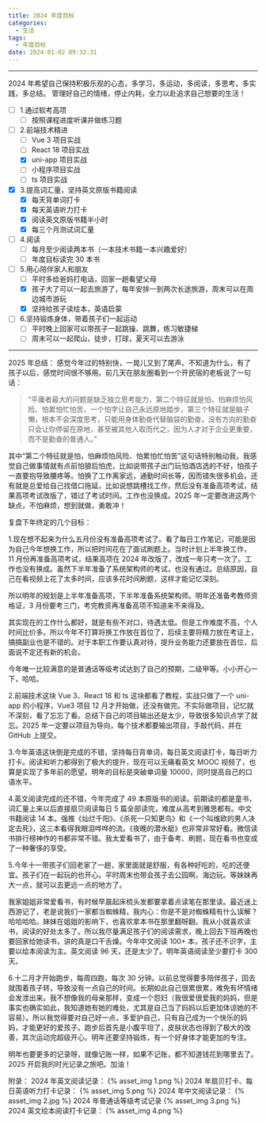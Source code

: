 ```yaml
---
title: 2024 年度目标
categories:
  - 生活
tags:
  - 年度目标
date: 2024-01-02 09:32:31
---
```


---

2024 年希望自己保持积极乐观的心态，多学习，多运动，多阅读，多思考，多实践，多总结。
管理好自己的情绪，停止内耗，全力以赴追求自己想要的生活！

- [ ] 1.通过软考高项
  - [ ] 按照课程进度听课并做练习题
- [ ] 2.前端技术精进
  - [ ] Vue 3 项目实战
  - [ ] React 18 项目实战
  - [x] uni-app 项目实战
  - [ ] 小程序项目实战
  - [ ] ts 项目实战
- [x] 3.提高词汇量，坚持英文原版书籍阅读
  - [x] 每天背单词打卡
  - [x] 每天英语听力打卡
  - [x] 阅读英文原版书籍半小时
  - [x] 每三个月测试词汇量
  <!-- more -->
- [ ] 4.阅读
  - [ ] 每月至少阅读两本书（一本技术书籍一本兴趣爱好）
  - [ ] 年度目标读完 30 本书
- [ ] 5.用心陪伴家人和朋友
  - [ ] 平时多给爸妈打电话，回家一趟看望父母
  - [x] 孩子大了可以一起去旅游了，每年安排一到两次长途旅游，周末可以在周边城市游玩
  - [x] 坚持给孩子读绘本，英语启蒙
- [ ] 6.坚持锻炼身体，带着孩子们一起运动
  - [ ] 平时晚上回家可以带孩子一起跳操、跳舞，练习敏捷梯
  - [ ] 周末可以一起爬山，徒步，打球，夏天可以去游泳

---

2025 年总结：
感觉今年过的特别快，一晃儿又到了尾声。不知道为什么，有了孩子以后，感觉时间很不够用。前几天在朋友圈看到一个开民宿的老板说了一句话：

> “平庸者最大的问题是缺乏独立思考能力，第二个特征就是怕，怕麻烦怕风险、怕累怕忙怕苦，一个怕字让自己永远原地踏步，第三个特征就是脑子懒，根本不会深度思考，只能用身体勤奋代替脑袋的勤奋，没有方向的勤奋只会让你停留在原地，甚至被其他人取而代之，因为人才对于企业更重要，而不是勤奋的普通人。”

其中“第二个特征就是怕，怕麻烦怕风险、怕累怕忙怕苦”这句话特别触动我，我感觉自己做事情就有点前怕狼后怕虎，比如说带孩子出门玩怕酒店选的不好，怕孩子一直要抱导致腰疼等。怕换了工作离家远，通勤时间长等，因而错失很多机会。还有就是总爱给自己找借口拖延，比如说想跳槽找工作，然后没有准备高项考试，结果高项考试改版了，错过了考试时间。工作也没换成。2025 年一定要改进这两个缺点，不怕麻烦，想到就做，勇敢冲！

复盘下年终定的几个目标：

1.现在想不起来为什么五月份没有准备高项考试了。看了每日工作笔记，可能是因为自己今年想换工作，所以把时间花在了面试刷题上。当时计划上半年换工作， 11 月份再准备高项考试，结果高项在 2024 年改版了，改成一年只考一次了。工作也没有换成。虽然下半年准备了系统架构师的考试，也没有通过。总结原因，自己在看视频上花了太多时间，应该多花时间刷题，这样才能记忆深刻。

所以明年的规划是上半年准备高项，下半年准备系统架构师。明年还准备考教师资格证，3 月份要考三门，考完教资再准备高项不知道来不来得及。

其实现在的工作什么都好，就是有些不对口，待遇太低。但是工作难度不高，个人时间比价多。所以今年不打算将换工作放在首位了，后续主要将精力放在考证上，搞搞副业也是不错的。对于本职工作要认真对待，提升业务能力还要放在首位，后面说不定还有新的机会。

今年唯一比较满意的是普通话等级考试达到了自己的预期，二级甲等。小小开心一下，哈哈。

2.前端技术这块 Vue 3、React 18 和 ts 这块都看了教程，实战只做了一个 uni-app 的小程序，Vue3 项目 12 月才开始做，还没有做完。不实际做项目，记忆就不深刻，看了忘忘了看。总结下自己的项目输出还是太少，导致很多知识点学了就忘。2025 年一定要以项目为导向，每个技术都要输出项目，手敲代码，并在 GitHub 上提交。

3.今年英语这块倒是完成的不错，坚持每日背单词，每日英文阅读打卡，每日听力打卡。阅读和听力都得到了极大的提升，现在可以无痛看英文 MOOC 视频了，也算是实现了多年前的愿望。明年的目标是突破单词量 10000，同时提高自己的口语水平。

4.英文阅读完成的还不错，今年完成了 49 本原版书的阅读。前期读的都是童书，词汇量上来以后直接扇贝阅读每日 5 篇全部读完，难度从高考到雅思都有。中文书籍阅读 14 本。强推《灿烂千阳》、《杀死一只知更鸟》和《一个叫维欧的男人决定去死》，这三本看得我眼泪哗哗的流。《夜晚的潜水艇》也非常非常好看。微信读书排行榜神作的书都非常不错。我太爱看书了，由于备考、刷题，现在看书也变成了一种奢侈的享受。

5.今年十一带孩子们回老家了一趟，家里面就是舒服，有各种好吃的，吃的还便宜。孩子们在一起玩的也开心。平时周末也带会孩子去公园啊，海边玩。等妹妹再大一点，就可以去更远一点的地方了。

我家姐姐非常爱看书，有时候早晨起床梳头发都要拿着点读笔在那里读。最近迷上西游记了，老是说我们一家都当蜘蛛精，我内心：你是不是对蜘蛛精有什么误解？哈哈哈哈。妹妹在姐姐的影响下，也喜欢拿本书在那里翻呀翻。我从小就喜欢读书，阅读的好处太多了。所以我尽量满足孩子们的阅读需求，晚上回去下班再晚也要回家给她读书，讲的真是口干舌燥。今年中文阅读 100+ 本，孩子还不识字，主要以绘本阅读为主。英文阅读 96 天，还是太少了。明年英语阅读至少要打卡 300 天。

6.十二月才开始跑步，每周四跑，每次 30 分钟。以前总觉得要多陪伴孩子，回去就围着孩子转，导致没有一点自己的时间。长期如此自己很累很累，难免有坏情绪会发泄出来。我不想像我的母亲那样，变成一个怨妇（我很爱很爱我的妈妈，但是事实也确实如此，我知道她有她的难处，尤其是自己当了妈妈以后更加体谅她的不容易）。所以我觉得要对自己好一点，多爱护自己，只有自己成为一个快乐的妈妈，才能更好的爱孩子。跑步后首先是小腹平坦了，皮肤状态也得到了极大的改善，其次运动完超级开心。明年还要坚持锻炼，有一个好身体才能更加的专注。

明年也要更多的记录呀，就像记账一样，如果不记账，都不知道钱花到哪里去了。2025 开启我的时光记录之旅吧。加油！

附录：
2024 年英文阅读记录：
{% asset_img 1.png %}
2024 年扇贝打卡、每日英语听力打卡记录：
{% asset_img 5.png %}
2024 年中文阅读记录：
{% asset_img 2.jpg %}
2024 年普通话等级考试记录
{% asset_img 3.png %}
2024 英文绘本阅读打卡记录：
{% asset_img 4.png %}
